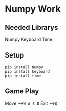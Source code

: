 # Numpy Work
## Needed Librarys
Numpy Keyboard Time
## Setup
```
pip install numpy
pip install keyboard
pip install time
```
## Game Play 
Move -->```W A S D```
Exit -->```Q```




